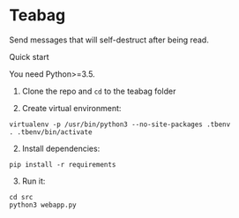 # Teabag
Send messages that will self-destruct after being read.

Quick start

You need Python>=3.5.

1) Clone the repo and `cd` to the teabag folder

2) Create virtual environment:

```
virtualenv -p /usr/bin/python3 --no-site-packages .tbenv
. .tbenv/bin/activate
```

2) Install dependencies:

```
pip install -r requirements
```

3) Run it:

```
cd src
python3 webapp.py
```
